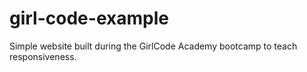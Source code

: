 # girl-code-example
Simple website built during the GirlCode Academy bootcamp to teach responsiveness.
